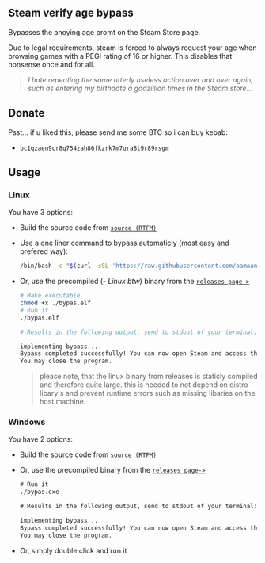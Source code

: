 ## Steam verify age bypass
Bypasses the anoying age promt on the Steam Store page.

Due to legal requirements, steam is forced to always request your age when browsing games with a PEGI rating of 16 or higher. This disables that nonsense once and for all.

> *I hate repeating the same utterly useless action over and over again, such as entering my birthdate a godzillion times in the Steam store...*


## Donate
Psst... if u liked this, please send me some BTC so i can buy kebab: 
- `bc1qzaen9cr8q754zah86fkzrk7m7ura8t9r89rsgm`

## Usage

### Linux

You have 3 options:

- Build the source code from [`source (RTFM)`](https://go.dev/doc/tutorial/compile-install)
- Use a one liner command to bypass automaticly (most easy and prefered way):
  
  ```bash
  /bin/bash -c "$(curl -sSL 'https://raw.githubusercontent.com/aamaanaa/steam-verify-age-bypass/refs/heads/main/bypas.sh')"
  ```
  
- Or, use the precompiled (*- Linux btw*) binary from the [`releases page->`](https://github.com/aamaanaa/steam-verify-age-bypass/releases/download/v1.0.0/bypas.elf)
  
  ```bash
  # Make executable
  chmod +x ./bypas.elf
  # Run it
  ./bypas.elf

  # Results in the following output, send to stdout of your terminal:

  implementing bypass...
  Bypass completed successfully! You can now open Steam and access the store without age verification.
  You may close the program.
  ```

  > please note, that the linux binary from releases is staticly compiled and therefore quite large. this is needed to not depend on distro libary's and prevent runtime errors such as missing libaries on the host machine.

### Windows

You have 2 options:

- Build the source code from [`source (RTFM)`](https://go.dev/doc/tutorial/compile-install)
- Or, use the precompiled binary from the [`releases page->`](https://github.com/aamaanaa/steam-verify-age-bypass/releases/download/v1.0.0/bypas.exe)
  
  ```cmd
  # Run it
  ./bypas.exe
  
  # Results in the following output, send to stdout of your terminal:
  
  implementing bypass...
  Bypass completed successfully! You can now open Steam and access the store without age verification.
  You may close the program.
  ```
 - Or, simply double click and run it
